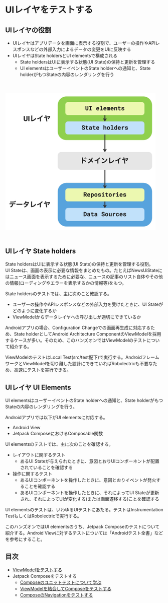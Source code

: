 # UIレイヤをテストする

## UIレイヤの役割

- UIレイヤはアプリデータを画面に表示する役割で、ユーザーの操作やAPIレスポンスなどの外部入力によるデータの変更をUIに反映する
- UIレイヤはState holdersとUI elementsで構成される
  - State holdersはUIに表示する状態(UI State)の保持と更新を管理する
  - UI elementsはユーザーイベントのState holderへの通知と、State holderがもつStateの内容のレンダリングを行う

<br>
<br>
<img src="./images/app_architecture.jpg" width="480">
<br>
<br>

## UIレイヤ State holders

State holdersはUIに表示する状態(UI State)の保持と更新を管理する役割。<br>
UI Stateは、画面の表示に必要な情報をまとめたもの。たとえばNewsUiStateにはニュース画面を表示するために必要な、ニュースの記事のリスト自体やその他の情報(ローディングやエラーを表示するかの情報等)をもつ。

State holdersのテストでは、主に次のこと確認する。

- ユーザーの操作やAPIレスポンスなどの外部入力を受けたときに、UI Stateがどのように変化するか
- ViewModelからデータレイヤへの呼び出しが適切にできているか

Androidアプリの場合、Configuration Changeでの画面再生成に対応するため、State holderとしてAndroid Architecture ComponentのViewModelを採用するケースが多い。そのため、このハンズオンではViewModelのテストについて紹介する。

ViewModelのテストはLocal Test(src/test配下)で実行する。AndroidフレームワークとViewModelを切り離した設計にできていればRobolectricも不要なため、高速にテストを実行できる。


## UIレイヤ UI Elements

UI elementsはユーザーイベントのState holderへの通知と、State holderがもつStateの内容のレンダリングを行う。

Androidアプリでは以下がUI elementsに対応する。

- Android View
- Jetpack ComposeにおけるComposable関数

UI elementsのテストでは、主に次のことを確認する。

- レイアウトに関するテスト
  - あるUI Stateが与えられたときに、意図とおりUIコンポーネントが配置されていることを確認する
- 操作に関するテスト
  - あるUIコンポーネントを操作したときに、意図とおりイベントが発火することを確認する
  - あるUIコンポーネントを操作したときに、それによってUI Stateが更新され、それによってUIが変化する(または画面遷移する)ことを確認する

UI elementsのテストは、いわゆるUIテストにあたる。テストはInstrumentation TestもしくはRobolectricで実行する。

このハンズオンではUI elementsのうち、Jetpack Composeのテストについて紹介する。Android Viewに対するテストについては「Androidテスト全書」などを参考にすること。<br>

## 目次

- [ViewModelをテストする](./ViewModel.md)
-  Jetpack Composeをテストする
    - [Composeのユニットテストについて学ぶ](./UIElementTest_Compose.md)
    - [ViewModelを結合してComposeをテストする](./UIElementTest_ComposeWithViewModel.md)
    - [ComposeのNavigationをテストする](./UIElementTest_Navigation.md)
